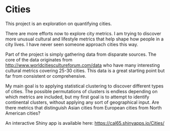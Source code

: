 # Cities
This project is an exploration on quantifying cities. 

There are more efforts now to explore city metrics. I am trying to discover more unusual cultural and lifestyle metrics that help shape how people in a city lives. I have never seen someone approach cities this way.

Part of the project is simply gathering data from disparate sources. The core of the data originates from http://www.worldcitiescultureforum.com/data who have many interesting cultural metrics covering 25-30 cities. This data is a great starting point but far from consistent or comprehensive.

My main goal is to applying statistical clustering to discover different types of cities. The possible permutations of clusters is endless depending on which metrics are included, but my first goal is to attempt to identify continental clusters, without applying any sort of geographical input. Are there metrics that distinguish Asian cities from European cities from North American cities?

An interactive Shiny app is available here: https://cal65.shinyapps.io/Cities/
